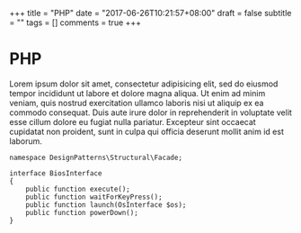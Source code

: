 +++
title = "PHP"
date = "2017-06-26T10:21:57+08:00"
draft = false
subtitle = ""
tags = []
comments = true
+++

# PHP

Lorem ipsum dolor sit amet, consectetur adipisicing elit, sed do eiusmod
tempor incididunt ut labore et dolore magna aliqua. Ut enim ad minim veniam,
quis nostrud exercitation ullamco laboris nisi ut aliquip ex ea commodo
consequat. Duis aute irure dolor in reprehenderit in voluptate velit esse
cillum dolore eu fugiat nulla pariatur. Excepteur sint occaecat cupidatat non
proident, sunt in culpa qui officia deserunt mollit anim id est laborum.

```
namespace DesignPatterns\Structural\Facade;

interface BiosInterface
{
    public function execute();
    public function waitForKeyPress();
    public function launch(OsInterface $os);
    public function powerDown();
}
```